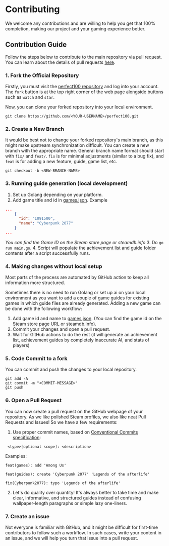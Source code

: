 # Contributing

We welcome any contributions and are willing to help you get that 100% completion, making our project and your gaming experience better.

## Contribution Guide

Follow the steps below to contribute to the main repository via pull request. You can learn about the details of pull requests [here](https://docs.github.com/en/pull-requests/collaborating-with-pull-requests/proposing-changes-to-your-work-with-pull-requests/about-pull-requests).


### 1. Fork the Official Repository

Firstly, you must visit the [perfect100 repository](https://github.com/lukojy3d/perfect100.git) and log into your account. The `fork` button is at the top right corner of the web page alongside buttons such as `watch` and `star`.

Now, you can clone your forked repository into your local environment.

```shell
git clone https://github.com/<YOUR-USERNAME>/perfect100.git
```

### 2. Create a New Branch

It would be best not to change your forked repository's main branch, as this might make upstream synchronization difficult. You can create a new branch with the appropriate name. General branch name format should start with `fix/` and `feat/`. `fix` is for minimal adjustments (similar to a bug fix), and `feat` is for adding a new feature, guide, game list, etc.

```shell
git checkout -b <NEW-BRANCH-NAME>
```

### 3. Running guide generation (local development)

1. Set up Golang depending on your platform.
2. Add game title and id in [games.json](games.json). Example
```json
...
    {
      "id": "1091500",
      "name": "Cyberpunk 2077"
    }
...
```
_You can find the Game ID on the Steam store page or steamdb.info_
3. Do `go run main.go`.
4. Script will populate the achievement list and guide folder contents after a script successfully runs.

### 4. Making changes without local setup

Most parts of the process are automated by GitHub action to keep all information more structured. 

Sometimes there is no need to run Golang or set up ai on your local environment as you want to add a couple of game guides for existing games in which guide files are already generated. Adding a new game can be done with the following workflow:

1. Add game id and name to [games.json](/games.json). (You can find the game id on the Steam store page URL or steamdb.info).
2. Commit your changes and open a pull request.
3. Wait for GitHub actions to do the rest (it will generate an achievement list, achievement guides by completely inaccurate AI, and stats of players)

### 5. Code Commit to a fork

You can commit and push the changes to your local repository.

```shell
git add -A
git commit -m "<COMMIT-MESSAGE>"
git push
```

### 6. Open a Pull Request

You can now create a pull request on the GitHub webpage of your repository. As we like polished Steam profiles, we also like neat Pull Requests and Issues! So we have a few requirements:

1. Use proper commit names, based on [Conventional Commits specification](https://www.conventionalcommits.org):
```
 <type>[optional scope]: <description>
```
Examples:

`feat(games): add 'Among Us'`

`feat(guides): create 'Cyberpunk 2077' 'Legends of the afterlife'`

`fix(Cyberpunk2077): typo 'Legends of the afterlife'`

2. Let's do quality over quantity! It's always better to take time and make clear, informative, and structured guides instead of confusing wallpaper-length paragraphs or simple lazy one-liners.

### 7. Create an issue

Not everyone is familiar with GitHub, and it might be difficult for first-time contributors to follow such a workflow. In such cases, write your content in an issue, and we will help you turn that issue into a pull request.